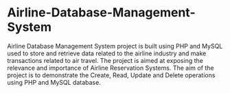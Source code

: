 # Airline-Database-Management-System
Airline Database Management System project is built using PHP and  MySQL used to store and retrieve data related to the airline industry and make transactions related  to air travel. The project is aimed at exposing the relevance and importance of Airline Reservation  Systems. The aim of the project is to demonstrate the Create, Read, Update and Delete operations  using PHP and MySQL database.
